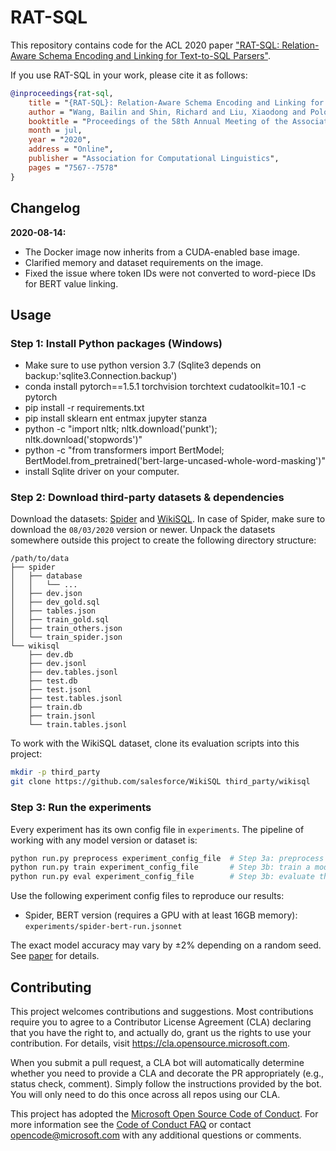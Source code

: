 # RAT-SQL

This repository contains code for the ACL 2020 paper ["RAT-SQL: Relation-Aware Schema Encoding and Linking for Text-to-SQL Parsers"](https://arxiv.org/abs/1911.04942).

If you use RAT-SQL in your work, please cite it as follows:
``` bibtex
@inproceedings{rat-sql,
    title = "{RAT-SQL}: Relation-Aware Schema Encoding and Linking for Text-to-{SQL} Parsers",
    author = "Wang, Bailin and Shin, Richard and Liu, Xiaodong and Polozov, Oleksandr and Richardson, Matthew",
    booktitle = "Proceedings of the 58th Annual Meeting of the Association for Computational Linguistics",
    month = jul,
    year = "2020",
    address = "Online",
    publisher = "Association for Computational Linguistics",
    pages = "7567--7578"
}
```

## Changelog

**2020-08-14:**
- The Docker image now inherits from a CUDA-enabled base image.
- Clarified memory and dataset requirements on the image.
- Fixed the issue where token IDs were not converted to word-piece IDs for BERT value linking.  

## Usage

### Step 1: Install Python packages (Windows)

- Make sure to use python version 3.7 (Sqlite3 depends on backup:'sqlite3.Connection.backup')
- conda install pytorch==1.5.1 torchvision torchtext cudatoolkit=10.1 -c pytorch
- pip install -r requirements.txt
- pip install sklearn ent entmax jupyter stanza
- python -c "import nltk; nltk.download('punkt'); nltk.download('stopwords')"
- python -c "from transformers import BertModel; BertModel.from_pretrained('bert-large-uncased-whole-word-masking')"
- install Sqlite driver on your computer.

### Step 2: Download third-party datasets & dependencies

Download the datasets: [Spider](https://yale-lily.github.io/spider) and [WikiSQL](https://github.com/salesforce/WikiSQL). In case of Spider, make sure to download the `08/03/2020` version or newer.
Unpack the datasets somewhere outside this project to create the following directory structure:
```
/path/to/data
├── spider
│   ├── database
│   │   └── ...
│   ├── dev.json
│   ├── dev_gold.sql
│   ├── tables.json
│   ├── train_gold.sql
│   ├── train_others.json
│   └── train_spider.json
└── wikisql
    ├── dev.db
    ├── dev.jsonl
    ├── dev.tables.jsonl
    ├── test.db
    ├── test.jsonl
    ├── test.tables.jsonl
    ├── train.db
    ├── train.jsonl
    └── train.tables.jsonl
```

To work with the WikiSQL dataset, clone its evaluation scripts into this project:
``` bash
mkdir -p third_party
git clone https://github.com/salesforce/WikiSQL third_party/wikisql
```

### Step 3: Run the experiments

Every experiment has its own config file in `experiments`.
The pipeline of working with any model version or dataset is: 

``` bash
python run.py preprocess experiment_config_file  # Step 3a: preprocess the data
python run.py train experiment_config_file       # Step 3b: train a model
python run.py eval experiment_config_file        # Step 3b: evaluate the results
```

Use the following experiment config files to reproduce our results:

* Spider, BERT version (requires a GPU with at least 16GB memory): `experiments/spider-bert-run.jsonnet`

The exact model accuracy may vary by ±2% depending on a random seed. See [paper](https://arxiv.org/abs/1911.04942) for details.


## Contributing

This project welcomes contributions and suggestions.  Most contributions require you to agree to a
Contributor License Agreement (CLA) declaring that you have the right to, and actually do, grant us
the rights to use your contribution. For details, visit https://cla.opensource.microsoft.com.

When you submit a pull request, a CLA bot will automatically determine whether you need to provide
a CLA and decorate the PR appropriately (e.g., status check, comment). Simply follow the instructions
provided by the bot. You will only need to do this once across all repos using our CLA.

This project has adopted the [Microsoft Open Source Code of Conduct](https://opensource.microsoft.com/codeofconduct/).
For more information see the [Code of Conduct FAQ](https://opensource.microsoft.com/codeofconduct/faq/) or
contact [opencode@microsoft.com](mailto:opencode@microsoft.com) with any additional questions or comments.
